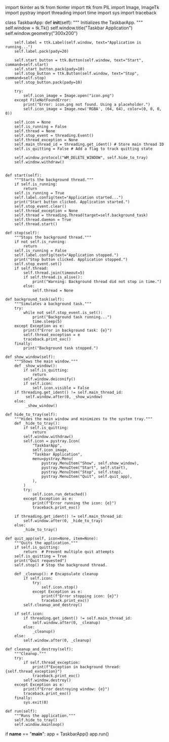 import tkinter as tk
from tkinter import ttk
from PIL import Image, ImageTk
import pystray
import threading
import time
import sys
import traceback

class TaskbarApp:
    def __init__(self):
        """
        Initializes the TaskbarApp.
        """
        self.window = tk.Tk()
        self.window.title("Taskbar Application")
        self.window.geometry("300x200")

        self.label = ttk.Label(self.window, text="Application is running...")
        self.label.pack(pady=20)

        self.start_button = ttk.Button(self.window, text="Start", command=self.start)
        self.start_button.pack(pady=10)
        self.stop_button = ttk.Button(self.window, text="Stop", command=self.stop)
        self.stop_button.pack(pady=10)

        try:
            self.icon_image = Image.open("icon.png")
        except FileNotFoundError:
            print("Error: icon.png not found. Using a placeholder.")
            self.icon_image = Image.new('RGBA', (64, 64), color=(0, 0, 0, 0))

        self.icon = None
        self.is_running = False
        self.thread = None
        self.stop_event = threading.Event()
        self.thread_exception = None
        self.main_thread_id = threading.get_ident() # Store main thread ID
        self.is_quitting = False # Add a flag to track quitting state

        self.window.protocol("WM_DELETE_WINDOW", self.hide_to_tray)
        self.window.withdraw()


    def start(self):
        """Starts the background thread."""
        if self.is_running:
            return
        self.is_running = True
        self.label.config(text="Application started...")
        print("Start button clicked. Application started.")
        self.stop_event.clear()
        self.thread_exception = None
        self.thread = threading.Thread(target=self.background_task)
        self.thread.daemon = True
        self.thread.start()

    def stop(self):
        """Stops the background thread."""
        if not self.is_running:
            return
        self.is_running = False
        self.label.config(text="Application stopped.")
        print("Stop button clicked. Application stopped.")
        self.stop_event.set()
        if self.thread:
            self.thread.join(timeout=5)
            if self.thread.is_alive():
                print("Warning: Background thread did not stop in time.")
            else:
                self.thread = None

    def background_task(self):
        """Simulates a background task."""
        try:
            while not self.stop_event.is_set():
                print("Background task running...")
                time.sleep(5)
        except Exception as e:
            print(f"Error in background task: {e}")
            self.thread_exception = e
            traceback.print_exc()
        finally:
            print("Background task stopped.")

    def show_window(self):
        """Shows the main window."""
        def _show_window():
            if self.is_quitting:
                return
            self.window.deiconify()
            if self.icon:
                self.icon.visible = False
        if threading.get_ident() != self.main_thread_id:
             self.window.after(0, _show_window)
        else:
             _show_window()

    def hide_to_tray(self):
        """Hides the main window and minimizes to the system tray."""
        def _hide_to_tray():
            if self.is_quitting:
                return
            self.window.withdraw()
            self.icon = pystray.Icon(
                "TaskbarApp",
                self.icon_image,
                "Taskbar Application",
                menu=pystray.Menu(
                    pystray.MenuItem("Show", self.show_window),
                    pystray.MenuItem("Start", self.start),
                    pystray.MenuItem("Stop", self.stop),
                    pystray.MenuItem("Quit", self.quit_app),
                ),
            )
            try:
                self.icon.run_detached()
            except Exception as e:
                print(f"Error running the icon: {e}")
                traceback.print_exc()

        if threading.get_ident() != self.main_thread_id:
            self.window.after(0, _hide_to_tray)
        else:
            _hide_to_tray()

    def quit_app(self, icon=None, item=None):
        """Quits the application."""
        if self.is_quitting:
            return  # Prevent multiple quit attempts
        self.is_quitting = True
        print("Quit requested")
        self.stop() # Stop the background thread.

        def _cleanup(): # Encapsulate cleanup
            if self.icon:
                try:
                    self.icon.stop()
                except Exception as e:
                    print(f"Error stopping icon: {e}")
                    traceback.print_exc()
            self.cleanup_and_destroy()

        if self.icon:
            if threading.get_ident() != self.main_thread_id:
                self.window.after(0, _cleanup)
            else:
                _cleanup()
        else:
            self.window.after(0, _cleanup)

    def cleanup_and_destroy(self):
        """Cleanup."""
        try:
            if self.thread_exception:
                print(f"Exception in background thread: {self.thread_exception}")
                traceback.print_exc()
            self.window.destroy()
        except Exception as e:
            print(f"Error destroying window: {e}")
            traceback.print_exc()
        finally:
            sys.exit(0)

    def run(self):
        """Runs the application."""
        self.hide_to_tray()
        self.window.mainloop()

if __name__ == "__main__":
    app = TaskbarApp()
    app.run()

